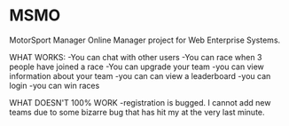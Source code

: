 # MSMO
MotorSport Manager Online Manager project for Web Enterprise Systems.

WHAT WORKS:
-You can chat with other users
-You can race when 3 people have joined a race
-You can upgrade your team
-you can view information about your team
-you can can view a leaderboard
-you can login
-you can win races

WHAT DOESN'T 100% WORK
-registration is bugged. I cannot add new teams due to some bizarre bug that has hit my at the very last minute.
